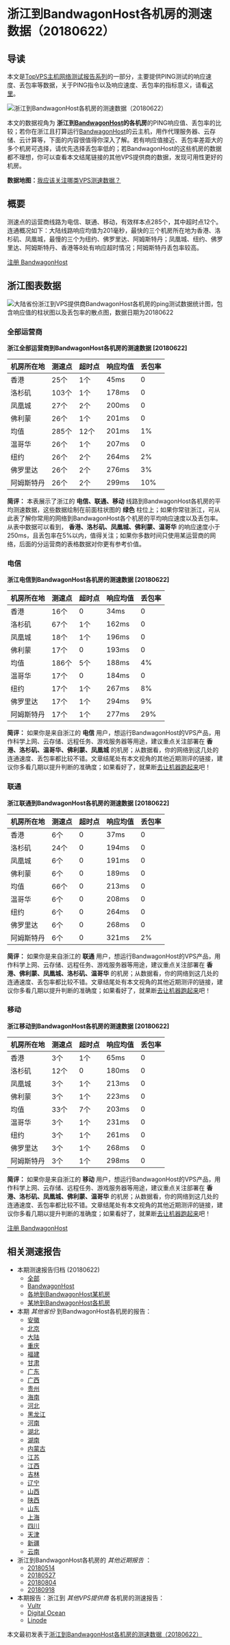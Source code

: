 #  浙江到BandwagonHost各机房的测速数据（20180622） 

## 导读

本文是[TopVPS主机网络测试报告系列](https://vps123.top/pingtest)的一部分，主要提供PING测试的响应速度、丢包率等数据，关于PING指令以及响应速度、丢包率的指标意义，请看[这里](https://vps123.top/what-is-ping.html)。

![浙江到BandwagonHost各机房的测速数据（20180622）](/images/thumbnails/Zhejiang_to_bandwagon.png)

本文的数据视角为 **浙江到[BandwagonHost](https://vps123.top/go/bwg)的各机房**的PING响应值、丢包率的比较；若你在浙江且打算运行[BandwagonHost](https://vps123.top/go/bwg)的云主机，用作代理服务器、云存储、云计算等，下面的内容很值得你深入了解。若有响应值接近、丢包率差距大的多个机房可选择，请优先选择丢包率低的；若BandwagonHost的这些机房的数据都不理想，你可以查看本文结尾链接的其他VPS提供商的数据，发现可用性更好的机房。

**数据地图：**[我应该关注哪类VPS测速数据？](https://vps123.top/find-pingtest-data-you-need.html)

## 概要

测速点的运营商线路为电信、联通、移动，有效样本点285个，其中超时点12个。连通概况如下：大陆线路响应均值为201毫秒，最快的三个机房所在地为香港、洛杉矶、凤凰城，最慢的三个为纽约、佛罗里达、阿姆斯特丹；凤凰城、纽约、佛罗里达、阿姆斯特丹、香港等8处有响应超时情况；阿姆斯特丹丢包率较高。

[注册 BandwagonHost](https://vps123.top/go/bwg/_btn1)

## 浙江图表数据

![大陆省份浙江到VPS提供商BandwagonHost各机房的ping测试数据统计图，包含响应值的柱状图以及丢包率的散点图，数据日期为20180622](/images/pingtests/bwg_20180622/plot_isp_zhejiang_bwg_20180622.png)

### 全部运营商

**浙江全部运营商到BandwagonHost各机房的测速数据 [20180622]**

机房所在地 | 测速点 | 超时点 | 响应均值 | 丢包率  
---|---|---|---|---  
香港 | 25个 | 1个 | 45ms | 0  
洛杉矶 | 103个 | 1个 | 178ms | 0  
凤凰城 | 27个 | 2个 | 200ms | 0  
佛利蒙 | 26个 | 1个 | 201ms | 0  
均值 | 285个 | 12个 | 201ms | 1%  
温哥华 | 26个 | 1个 | 207ms | 0  
纽约 | 26个 | 2个 | 264ms | 2%  
佛罗里达 | 26个 | 2个 | 276ms | 3%  
阿姆斯特丹 | 26个 | 2个 | 299ms | 10%  
  
**简评：** 本表展示了浙江的 **电信、联通、移动** 线路到BandwagonHost各机房的平均测速数据，这些数据绘制在前面柱状图的 **绿色** 柱位上；如果你常驻浙江，可从此表了解你常用的网络到BandwagonHost各个机房的平均响应速度以及丢包率。从表中数据可以看到， **香港、洛杉矶、凤凰城、佛利蒙、温哥华** 的响应速度小于250ms，且丢包率在5%以内，值得关注；如果你多数时间只使用某运营商的网络，后面的分运营商的表格数据对你更有参考价值。

### 电信

**浙江电信到BandwagonHost各机房的测速数据 [20180622]**

机房所在地 | 测速点 | 超时点 | 响应均值 | 丢包率  
---|---|---|---|---  
香港 | 16个 | 0 | 34ms | 0  
洛杉矶 | 67个 | 1个 | 162ms | 0  
凤凰城 | 18个 | 1个 | 196ms | 0  
佛利蒙 | 17个 | 0 | 193ms | 0  
均值 | 186个 | 5个 | 188ms | 4%  
温哥华 | 17个 | 0 | 184ms | 0  
纽约 | 17个 | 1个 | 267ms | 8%  
佛罗里达 | 17个 | 1个 | 294ms | 9%  
阿姆斯特丹 | 17个 | 1个 | 277ms | 29%  
  
**简评：** 如果你是来自浙江的 **电信** 用户，想运行BandwagonHost的VPS产品，用作科学上网、云存储、远程任务、游戏服务器等用途，建议重点关注部署在 **香港、洛杉矶、温哥华、佛利蒙、凤凰城** 的机房；从数据看，你的网络到这几处的连通速度、丢包率都比较不错。文章结尾处有本文视角的其他近期测评的链接，建议你多看几期以提升判断的准确度；如果看好了，就果断[去让机器跑起来](https://vps123.top/go/bwg/_1)吧！

### 联通

**浙江联通到BandwagonHost各机房的测速数据 [20180622]**

机房所在地 | 测速点 | 超时点 | 响应均值 | 丢包率  
---|---|---|---|---  
香港 | 6个 | 0 | 37ms | 0  
洛杉矶 | 24个 | 0 | 194ms | 0  
凤凰城 | 6个 | 0 | 191ms | 0  
佛利蒙 | 6个 | 0 | 189ms | 0  
均值 | 66个 | 0 | 213ms | 0  
温哥华 | 6个 | 0 | 208ms | 0  
纽约 | 6个 | 0 | 264ms | 0  
佛罗里达 | 6个 | 0 | 268ms | 0  
阿姆斯特丹 | 6个 | 0 | 321ms | 2%  
  
**简评：** 如果你是来自浙江的 **联通** 用户，想运行BandwagonHost的VPS产品，用作科学上网、云存储、远程任务、游戏服务器等用途，建议重点关注部署在 **香港、佛利蒙、凤凰城、洛杉矶、温哥华** 的机房；从数据看，你的网络到这几处的连通速度、丢包率都比较不错。文章结尾处有本文视角的其他近期测评的链接，建议你多看几期以提升判断的准确度；如果看好了，就果断[去让机器跑起来](https://vps123.top/go/bwg/_2)吧！

### 移动

**浙江移动到BandwagonHost各机房的测速数据 [20180622]**

机房所在地 | 测速点 | 超时点 | 响应均值 | 丢包率  
---|---|---|---|---  
香港 | 3个 | 1个 | 65ms | 0  
洛杉矶 | 12个 | 0 | 180ms | 0  
凤凰城 | 3个 | 1个 | 213ms | 0  
佛利蒙 | 3个 | 1个 | 223ms | 0  
均值 | 33个 | 7个 | 203ms | 0  
温哥华 | 3个 | 1个 | 231ms | 0  
纽约 | 3个 | 1个 | 261ms | 0  
佛罗里达 | 3个 | 1个 | 268ms | 0  
阿姆斯特丹 | 3个 | 1个 | 298ms | 0  
  
**简评：** 如果你是来自浙江的 **移动** 用户，想运行BandwagonHost的VPS产品，用作科学上网、云存储、远程任务、游戏服务器等用途，建议重点关注部署在 **香港、洛杉矶、凤凰城、佛利蒙、温哥华** 的机房；从数据看，你的网络到这几处的连通速度、丢包率都比较不错。文章结尾处有本文视角的其他近期测评的链接，建议你多看几期以提升判断的准确度；如果看好了，就果断[去让机器跑起来](https://vps123.top/go/bwg/_3)吧！

[注册 BandwagonHost](https://vps123.top/go/bwg/_btn2)

## 相关测速报告

  * 本期测速报告归档 (20180622) 
    * [全部](https://vps123.top/pingtests/20180622 "本期各VPS提供商全部测速报告")
    * [BandwagonHost](https://vps123.top/pingtests/idc-bandwagon/20180622 "本期BandwagonHost的全部测速报告")
    * [各地到BandwagonHost某机房](https://vps123.top/pingtests/idc-bandwagon/isp-global/20180622 "以BandwagonHost某机房为关注对象的视角，横向比较大陆各省份、海外各国家地区")
    * [某地到BandwagonHost各机房](https://vps123.top/pingtests/idc-bandwagon/facility-all/20180622 "以大陆某省份为关注对象的视角，横向比较BandwagonHost各机房")
  * 本期 _其他省份_ 到BandwagonHost各机房的报告： 
    * [安徽](/bandwagon/isp/anhui/20180622-bandwagon-isp-anhui.md "安徽到BandwagonHost各机房的Ping测试 20180622")
    * [北京](/bandwagon/isp/beijing/20180622-bandwagon-isp-beijing.md "北京到BandwagonHost各机房的Ping测试 20180622")
    * [大陆](/bandwagon/isp/china/20180622-bandwagon-isp-china.md "大陆到BandwagonHost各机房的Ping测试 20180622")
    * [重庆](/bandwagon/isp/chongqing/20180622-bandwagon-isp-chongqing.md "重庆到BandwagonHost各机房的Ping测试 20180622")
    * [福建](/bandwagon/isp/fujian/20180622-bandwagon-isp-fujian.md "福建到BandwagonHost各机房的Ping测试 20180622")
    * [甘肃](/bandwagon/isp/gansu/20180622-bandwagon-isp-gansu.md "甘肃到BandwagonHost各机房的Ping测试 20180622")
    * [广东](/bandwagon/isp/guangdong/20180622-bandwagon-isp-guangdong.md "广东到BandwagonHost各机房的Ping测试 20180622")
    * [广西](/bandwagon/isp/guangxi/20180622-bandwagon-isp-guangxi.md "广西到BandwagonHost各机房的Ping测试 20180622")
    * [贵州](/bandwagon/isp/guizhou/20180622-bandwagon-isp-guizhou.md "贵州到BandwagonHost各机房的Ping测试 20180622")
    * [海南](/bandwagon/isp/hainan/20180622-bandwagon-isp-hainan.md "海南到BandwagonHost各机房的Ping测试 20180622")
    * [河北](/bandwagon/isp/hebei/20180622-bandwagon-isp-hebei.md "河北到BandwagonHost各机房的Ping测试 20180622")
    * [黑龙江](/bandwagon/isp/heilongjiang/20180622-bandwagon-isp-heilongjiang.md "黑龙江到BandwagonHost各机房的Ping测试 20180622")
    * [河南](/bandwagon/isp/henan/20180622-bandwagon-isp-henan.md "河南到BandwagonHost各机房的Ping测试 20180622")
    * [湖北](/bandwagon/isp/hubei/20180622-bandwagon-isp-hubei.md "湖北到BandwagonHost各机房的Ping测试 20180622")
    * [湖南](/bandwagon/isp/hunan/20180622-bandwagon-isp-hunan.md "湖南到BandwagonHost各机房的Ping测试 20180622")
    * [内蒙古](/bandwagon/isp/innermongolia/20180622-bandwagon-isp-innermongolia.md "内蒙古到BandwagonHost各机房的Ping测试 20180622")
    * [江苏](/bandwagon/isp/jiangsu/20180622-bandwagon-isp-jiangsu.md "江苏到BandwagonHost各机房的Ping测试 20180622")
    * [江西](/bandwagon/isp/jiangxi/20180622-bandwagon-isp-jiangxi.md "江西到BandwagonHost各机房的Ping测试 20180622")
    * [吉林](/bandwagon/isp/jilin/20180622-bandwagon-isp-jilin.md "吉林到BandwagonHost各机房的Ping测试 20180622")
    * [辽宁](/bandwagon/isp/liaoning/20180622-bandwagon-isp-liaoning.md "辽宁到BandwagonHost各机房的Ping测试 20180622")
    * [山西](/bandwagon/isp/shan1xi/20180622-bandwagon-isp-shan1xi.md "山西到BandwagonHost各机房的Ping测试 20180622")
    * [陕西](/bandwagon/isp/shan3xi/20180622-bandwagon-isp-shan3xi.md "陕西到BandwagonHost各机房的Ping测试 20180622")
    * [山东](/bandwagon/isp/shandong/20180622-bandwagon-isp-shandong.md "山东到BandwagonHost各机房的Ping测试 20180622")
    * [上海](/bandwagon/isp/shanghai/20180622-bandwagon-isp-shanghai.md "上海到BandwagonHost各机房的Ping测试 20180622")
    * [四川](/bandwagon/isp/sichuan/20180622-bandwagon-isp-sichuan.md "四川到BandwagonHost各机房的Ping测试 20180622")
    * [天津](/bandwagon/isp/tianjin/20180622-bandwagon-isp-tianjin.md "天津到BandwagonHost各机房的Ping测试 20180622")
    * [新疆](/bandwagon/isp/xinjiang/20180622-bandwagon-isp-xinjiang.md "新疆到BandwagonHost各机房的Ping测试 20180622")
    * [云南](/bandwagon/isp/yunnan/20180622-bandwagon-isp-yunnan.md "云南到BandwagonHost各机房的Ping测试 20180622")
  * 浙江到BandwagonHost各机房的 _其他近期报告_ ： 
    * [20180514](/bandwagon/isp/zhejiang/20180514-bandwagon-isp-zhejiang.md "浙江到BandwagonHost各机房的Ping测试 20180514")
    * [20180527](/bandwagon/isp/zhejiang/20180527-bandwagon-isp-zhejiang.md "浙江到BandwagonHost各机房的Ping测试 20180527")
    * [20180804](/bandwagon/isp/zhejiang/20180804-bandwagon-isp-zhejiang.md "浙江到BandwagonHost各机房的Ping测试 20180804")
    * [20180918](/bandwagon/isp/zhejiang/20180918-bandwagon-isp-zhejiang.md "浙江到BandwagonHost各机房的Ping测试 20180918")
  * 本期报告：浙江到 _其他VPS提供商_ 各机房的测速报告： 
    * [Vultr](/vultr/isp/zhejiang/20180622-vultr-isp-zhejiang.md "浙江到Vultr各机房的Ping测试 20180622")
    * [Digital Ocean](/digitalocean/isp/zhejiang/20180622-digitalocean-isp-zhejiang.md "浙江到Digital Ocean各机房的Ping测试 20180622")
    * [Linode](/linode/isp/zhejiang/20180622-linode-isp-zhejiang.md "浙江到Linode各机房的Ping测试 20180622")



本文最初发表于[浙江到BandwagonHost各机房的测速数据（20180622）](https://vps123.top/pingtest/20180622-bandwagon-isp-zhejiang.html)

